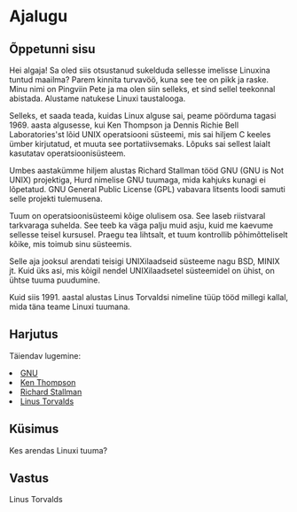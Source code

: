 # Ajalugu

## Õppetunni sisu

Hei algaja! Sa oled siis otsustanud sukelduda sellesse imelisse Linuxina tuntud maailma? Parem kinnita turvavöö, kuna see tee on pikk ja raske. Minu nimi on Pingviin Pete ja ma olen siin selleks, et sind sellel teekonnal abistada. Alustame natukese Linuxi taustalooga.

Selleks, et saada teada, kuidas Linux alguse sai, peame pöörduma tagasi 1969. aasta algusesse, kui Ken Thompson ja Dennis Richie Bell Laboratories'st lõid UNIX operatsiooni süsteemi, mis sai hiljem C keeles ümber kirjutatud, et muuta see portatiivsemaks. Lõpuks sai sellest laialt kasutatav operatsioonisüsteem.

Umbes aastakümme hiljem alustas Richard Stallman tööd GNU (GNU is Not UNIX) projektiga, Hurd nimelise GNU tuumaga, mida kahjuks kunagi ei lõpetatud. GNU General Public License (GPL) vabavara litsents loodi samuti selle projekti tulemusena.

Tuum on operatsioonisüsteemi kõige olulisem osa. See laseb riistvaral tarkvaraga suhelda. See teeb ka väga palju muid asju, kuid me kaevume sellesse teisel kursusel. Praegu tea lihtsalt, et tuum kontrollib põhimõtteliselt kõike, mis toimub sinu süsteemis.

Selle aja jooksul arendati teisigi UNIXilaadseid süsteeme nagu BSD, MINIX jt. Kuid üks asi, mis kõigil nendel UNIXilaadsetel süsteemidel on ühist, on ühtse tuuma puudumine.

Kuid siis 1991. aastal alustas Linus Torvaldsi nimeline tüüp tööd millegi kallal, mida täna teame Linuxi tuumana.

## Harjutus

Täiendav lugemine:
<li><a href='https://www.gnu.org/home.en.html'>GNU</a></li>
<li><a href='https://en.wikipedia.org/wiki/Ken_Thompson'>Ken Thompson</a></li>
<li><a href='https://stallman.org/'>Richard Stallman</a></li>
<li><a href='https://en.wikipedia.org/wiki/Linus_Torvalds'>Linus Torvalds</a></li>

## Küsimus

Kes arendas Linuxi tuuma?

## Vastus

Linus Torvalds

